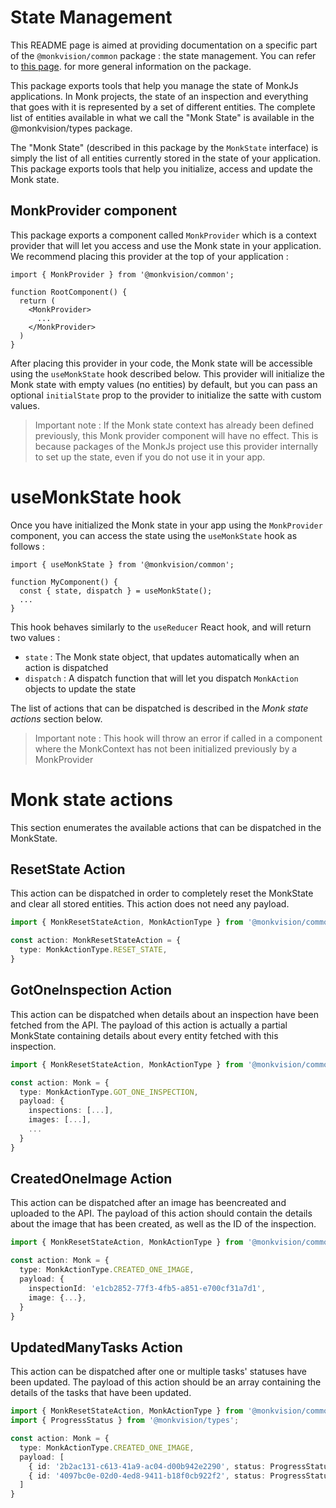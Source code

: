 # State Management
This README page is aimed at providing documentation on a specific part of the `@monkvision/common` package : the state
management. You can refer to [this page](README.md). for more general information on the package.

This package exports tools that help you manage the state of MonkJs applications. In Monk projects, the state of an
inspection and everything that goes with it is represented by a set of different entities. The complete list of entities
available in what we call the "Monk State" is available in the @monkvision/types package.

The "Monk State" (described in this package by the `MonkState` interface) is simply the list of all entities currently
stored in the state of your application. This package exports tools that help you initialize, access and update the
Monk state.

## MonkProvider component
This package exports a component called `MonkProvider` which is a context provider that will let you access and use the
Monk state in your application. We recommend placing this provider at the top of your application :

```tsx
import { MonkProvider } from '@monkvision/common';

function RootComponent() {
  return (
    <MonkProvider>
      ...
    </MonkProvider>
  )
}
```

After placing this provider in your code, the Monk state will be accessible using the `useMonkState` hook described
below. This provider will initialize the Monk state with empty values (no entities) by default, but you can pass an
optional `initialState` prop to the provider to initialize the satte with custom values.

> Important note : If the Monk state context has already been defined previously, this Monk provider component will
> have no effect. This is because packages of the MonkJs project use this provider internally to set up the state, even
> if you do not use it in your app.

# useMonkState hook
Once you have initialized the Monk state in your app using the `MonkProvider` component, you can access the state using
the `useMonkState` hook as follows :

```tsx
import { useMonkState } from '@monkvision/common';

function MyComponent() {
  const { state, dispatch } = useMonkState();
  ...
}
```

This hook behaves similarly to the `useReducer` React hook, and will return two values :
- `state` : The Monk state object, that updates automatically when an action is dispatched
- `dispatch` : A dispatch function that will let you dispatch `MonkAction` objects to update the state

The list of actions that can be dispatched is described in the *Monk state actions* section below.

> Important note : This hook will throw an error if called in a component where the MonkContext has not been initialized
> previously by a MonkProvider

# Monk state actions
This section enumerates the available actions that can be dispatched in the MonkState.

## ResetState Action
This action can be dispatched in order to completely reset the MonkState and clear all stored entities. This action does
not need any payload.

```typescript
import { MonkResetStateAction, MonkActionType } from '@monkvision/common';

const action: MonkResetStateAction = {
  type: MonkActionType.RESET_STATE,
}
```

## GotOneInspection Action
This action can be dispatched when details about an inspection have been fetched from the API. The payload of this
action is actually a partial MonkState containing details about every entity fetched with this inspection.

```typescript
import { MonkResetStateAction, MonkActionType } from '@monkvision/common';

const action: Monk = {
  type: MonkActionType.GOT_ONE_INSPECTION,
  payload: {
    inspections: [...],
    images: [...],
    ...
  }
}
```

## CreatedOneImage Action
This action can be dispatched after an image has beencreated and uploaded to the API. The payload of this action should
contain the details about the image that has been created, as well as the ID of the inspection.

```typescript
import { MonkResetStateAction, MonkActionType } from '@monkvision/common';

const action: Monk = {
  type: MonkActionType.CREATED_ONE_IMAGE,
  payload: {
    inspectionId: 'e1cb2852-77f3-4fb5-a851-e700cf31a7d1',
    image: {...},
  }
}
```

## UpdatedManyTasks Action
This action can be dispatched after one or multiple tasks' statuses have been updated. The payload of this action should
be an array containing the details of the tasks that have been updated.

```typescript
import { MonkResetStateAction, MonkActionType } from '@monkvision/common';
import { ProgressStatus } from '@monkvision/types';

const action: Monk = {
  type: MonkActionType.CREATED_ONE_IMAGE,
  payload: [
    { id: '2b2ac131-c613-41a9-ac04-d00b942e2290', status: ProgressStatus.IN_PROGRESS },
    { id: '4097bc0e-02d0-4ed8-9411-b18f0cb922f2', status: ProgressStatus.IN_PROGRESS },
  ]
}
```
